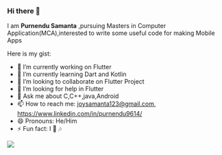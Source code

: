 ### Hi there 👋

I am **Purnendu Samanta** ,pursuing Masters in Computer Application(MCA),interested to write some useful code for making Mobile Apps

Here is my gist:

- 🔭 I’m currently working on Flutter
- 🌱 I’m currently learning Dart and Kotlin
- 👯 I’m looking to collaborate on Flutter Project
- 🤔 I’m looking for help in  Flutter 
- 💬 Ask me about C,C++,java,Android
- 📫 How to reach me: joysamanta123@gmail.com, https://www.linkedin.com/in/purnendu9614/
- 😄 Pronouns: He/Him
- ⚡ Fun fact: I 💖 🎶
<img src="https://github-readme-stats.vercel.app/api?username=PurnenduSamanta&&show_icons=true&title_color=ffffff&icon_color=bb2acf&text_color=daf7dc&bg_color=151515">

